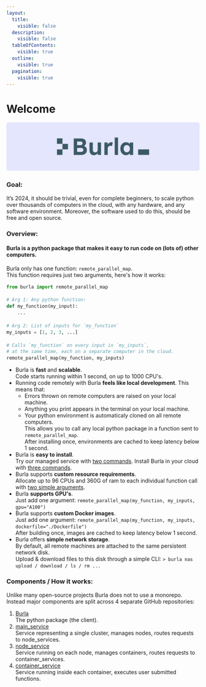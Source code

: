 ```yaml
---
layout:
  title:
    visible: false
  description:
    visible: false
  tableOfContents:
    visible: true
  outline:
    visible: true
  pagination:
    visible: true
---
```


# Welcome

<div align="center">

<img src=".gitbook/assets/banner.png" alt="" width="1000">

</div>

### Goal:

It’s 2024, it should be trivial, even for complete beginners, to scale python over thousands of computers in the cloud, with any hardware, and any software environment. Moreover, the software used to do this, should be free and open source.

### Overview:

#### **Burla is a python package that makes it easy to run code on (lots of) other computers.**

Burla only has one function: `remote_parallel_map`.\
This function requires just two arguments, here's how it works:

```python
from burla import remote_parallel_map

# Arg 1: Any python function:
def my_function(my_input):
    ...

# Arg 2: List of inputs for `my_function`
my_inputs = [1, 2, 3, ...]

# Calls `my_function` on every input in `my_inputs`,
# at the same time, each on a separate computer in the cloud.
remote_parallel_map(my_function, my_inputs)
```

* Burla is **fast** and **scalable**.\
  Code starts running within 1 second, on up to 1000 CPU's.
* Running code remotely with Burla **feels like local development**. This means that:
  * Errors thrown on remote computers are raised on your local machine.
  * Anything you print appears in the terminal on your local machine.
  * Your python environment is automaticaly cloned on all remote computers.\
    This allows you to call any local python package in a function sent to `remote_parallel_map`.\
    After installing once, environments are cached to keep latency below 1 second.
* Burla is **easy to install**.\
  Try our managed service with [two commands](https://docs.burla.dev/Getting-Started#getting-started-fully-managed). Install Burla in your cloud with [three commands](https://docs.burla.dev/Getting-Started#getting-started-self-managed-gcp-only).
* Burla supports **custom resource requirements**.\
  Allocate up to 96 CPUs and 360G of ram to each individual function call with [two simple arguments](https://docs.burla.dev/API-Reference).
* Burla **supports GPU's**.\
  Just add one argument: `remote_parallel_map(my_function, my_inputs, gpu="A100")`
* Burla supports **custom Docker images**.\
  Just add one argument: `remote_parallel_map(my_function, my_inputs, dockerfile="./Dockerfile")`\
  After building once, images are cached to keep latency below 1 second.
* Burla offers **simple network storage**.\
  By default, all remote machines are attached to the same persistent network disk.\
  Upload & download files to this disk through a simple CLI: `> burla nas upload / download / ls / rm ...`

### Components / How it works:

Unlike many open-source projects Burla does not to use a monorepo.\
Instead major components are split across 4 separate GitHub repositories:

1. [Burla](https://github.com/burla-cloud/burla)\
   The python package (the client).
2. [main\_service](https://github.com/burla-cloud/main\_service)\
   Service representing a single cluster, manages nodes, routes requests to node\_services.
3. [node\_service](https://github.com/burla-cloud/node\_service)\
   Service running on each node, manages containers, routes requests to container\_services.
4. [container\_service](https://github.com/burla-cloud/container\_service)\
   Service running inside each container, executes user submitted functions.



